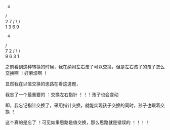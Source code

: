      4
   /   \
  2     7
 / \   / \
1   3 6   9

     4
   /   \
  7     2
 / \   / \
9   6 3   1

之前看到这种转换的时候，我在纳闷左右孩子可以交换，但是左右孩子的孩子怎么交换啊 ！好麻烦啊 ！

显然我在以值交换的思路在看这道题，

我忘了一个最重要的 ：交换左右指针 ！！！孩子也会变动 

即，我忘记指针交换了，采用指针交换，就能实现孩子交换的同时，孙子也跟着交换 ！

这个真的是忘了 ！可见如果思路是值交换，那么思路就是错误的 ！！！！


